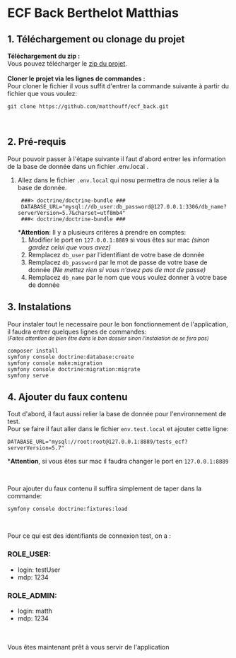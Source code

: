 # ECF Back Berthelot Matthias

## 1. Téléchargement ou clonage du projet
**Téléchargement du zip :**  
Vous pouvez télécharger le [zip du projet](https://github.com/matthouff/ecf_back/archive/refs/heads/main.zip).
<br><br>
**Cloner le projet via les lignes de commandes :**  
Pour cloner le fichier il vous suffit d'entrer la commande suivante à partir du fichier que vous voulez:  
```
git clone https://github.com/matthouff/ecf_back.git
```
<br>  

## 2. Pré-requis
Pour pouvoir passer à l'étape suivante il faut d'abord entrer les information de la base de donnée dans un fichier .env.local .  
1. Allez dans le fichier `.env.local` qui nosu permettra de nous relier à la base de donnée. 
   ```
    ###> doctrine/doctrine-bundle ###
    DATABASE_URL="mysql://db_user:db_password@127.0.0.1:3306/db_name?serverVersion=5.7&charset=utf8mb4"
    ###< doctrine/doctrine-bundle ###
   ```
   ***Attention**: Il y a plusieurs critères à prendre en comptes:  
   1. Modifier le port en `127.0.0.1:8889` si vous êtes sur mac *(sinon gardez celui que vous avez)*
   2. Remplacez `db_user` par l'identifiant de votre base de donnée
   3. Remplacez `db_password` par le mot de passe de votre base de donnée *(Ne mettez rien si vous n'avez pas de mot de passe)*
   4. Remplacez `db_name` par le nom que vous voulez donner à votre base de donnée

## 3. Instalations
Pour instaler tout le necessaire pour le bon fonctionnement de l'application, il faudra entrer quelques lignes de commandes:  
<sub>*(Faites attention de bien être dans le bon dossier sinon l'instalation de se fera pas)*</sub>  
```
composer install
symfony console doctrine:database:create
symfony console make:migration
symfony console doctrine:migration:migrate
symfony serve
```

## 4. Ajouter du faux contenu


Tout d'abord, il faut aussi relier la base de donnée pour l'environnement de test.  
Pour se faire il faut aller dans le fichier `env.test.local` et ajouter cette ligne:
```
DATABASE_URL="mysql://root:root@127.0.0.1:8889/tests_ecf?serverVersion=5.7"
```
***Attention**, si vous êtes sur mac il faudra changer le port en `127.0.0.1:8889`

<br>

Pour ajouter du faux contenu il suffira simplement de taper dans la commande:
```
symfony console doctrine:fixtures:load
```

<br>

Pour ce qui est des identifiants de connexion test, on a :  
### ROLE_USER:
- login: testUser
- mdp: 1234
### ROLE_ADMIN:
- login: matth
- mdp: 1234

<br><br>
Vous êtes maintenant prêt à vous servir de l'application
